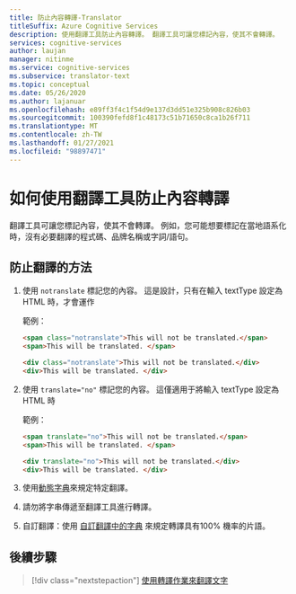 ```yaml
---
title: 防止內容轉譯-Translator
titleSuffix: Azure Cognitive Services
description: 使用翻譯工具防止內容轉譯。 翻譯工具可讓您標記內容，使其不會轉譯。
services: cognitive-services
author: laujan
manager: nitinme
ms.service: cognitive-services
ms.subservice: translator-text
ms.topic: conceptual
ms.date: 05/26/2020
ms.author: lajanuar
ms.openlocfilehash: e89ff3f4c1f54d9e137d3dd51e325b908c826b03
ms.sourcegitcommit: 100390fefd8f1c48173c51b71650c8ca1b26f711
ms.translationtype: MT
ms.contentlocale: zh-TW
ms.lasthandoff: 01/27/2021
ms.locfileid: "98897471"
---
```

# <a name="how-to-prevent-translation-of-content-with-the-translator"></a>如何使用翻譯工具防止內容轉譯

翻譯工具可讓您標記內容，使其不會轉譯。 例如，您可能想要標記在當地語系化時，沒有必要翻譯的程式碼、品牌名稱或字詞/語句。

## <a name="methods-for-preventing-translation"></a>防止翻譯的方法

1. 使用 `notranslate` 標記您的內容。 這是設計，只有在輸入 textType 設定為 HTML 時，才會運作

   範例：

   ```html
   <span class="notranslate">This will not be translated.</span>
   <span>This will be translated. </span>
   ```
   
   ```html
   <div class="notranslate">This will not be translated.</div>
   <div>This will be translated. </div>
   ```

2. 使用 `translate="no"` 標記您的內容。 這僅適用于將輸入 textType 設定為 HTML 時

   範例：

   ```html
   <span translate="no">This will not be translated.</span>
   <span>This will be translated. </span>
   ```
   
   ```html
   <div translate="no">This will not be translated.</div>
   <div>This will be translated. </div>
   ```
   
3. 使用[動態字典](dynamic-dictionary.md)來規定特定翻譯。

4. 請勿將字串傳遞至翻譯工具進行轉譯。

5. 自訂翻譯：使用 [自訂翻譯中的字典](custom-translator/what-is-dictionary.md) 來規定轉譯具有100% 機率的片語。


## <a name="next-steps"></a>後續步驟
> [!div class="nextstepaction"]
> [使用轉譯作業來翻譯文字](reference/v3-0-translate.md)
